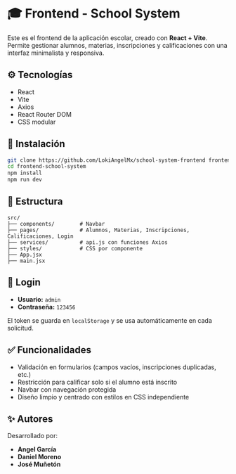 # 🎓 Frontend - School System

Este es el frontend de la aplicación escolar, creado con **React + Vite**. Permite gestionar alumnos, materias, inscripciones y calificaciones con una interfaz minimalista y responsiva.

## ⚙️ Tecnologías

- React
- Vite
- Axios
- React Router DOM
- CSS modular

## 🚀 Instalación

```bash
git clone https://github.com/LokiAngelMx/school-system-frontend frontend-school-system
cd frontend-school-system
npm install
npm run dev
```

## 📁 Estructura

```
src/
├── components/        # Navbar
├── pages/             # Alumnos, Materias, Inscripciones, Calificaciones, Login
├── services/          # api.js con funciones Axios
├── styles/            # CSS por componente
├── App.jsx
├── main.jsx
```

## 🔐 Login

- **Usuario:** `admin`
- **Contraseña:** `123456`

El token se guarda en `localStorage` y se usa automáticamente en cada solicitud.

## ✅ Funcionalidades

- Validación en formularios (campos vacíos, inscripciones duplicadas, etc.)
- Restricción para calificar solo si el alumno está inscrito
- Navbar con navegación protegida
- Diseño limpio y centrado con estilos en CSS independiente

## ✨ Autores

Desarrollado por:
- **Angel García**
- **Daniel Moreno**
- **José Muñetón**